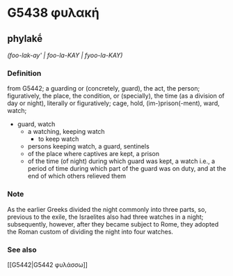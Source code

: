 # G5438 φυλακή

## phylakḗ

_(foo-lak-ay' | foo-la-KAY | fyoo-la-KAY)_

### Definition

from G5442; a guarding or (concretely, guard), the act, the person; figuratively, the place, the condition, or (specially), the time (as a division of day or night), literally or figuratively; cage, hold, (im-)prison(-ment), ward, watch; 

- guard, watch
  - a watching, keeping watch
    - to keep watch
  - persons keeping watch, a guard, sentinels
  - of the place where captives are kept, a prison
  - of the time (of night) during which guard was kept, a watch i.e., a period of time during which part of the guard was on duty, and at the end of which others relieved them

### Note

As the earlier Greeks divided the night commonly into three parts, so, previous to the exile, the Israelites also had three watches in a night; subsequently, however, after they became subject to Rome, they adopted the Roman custom of dividing the night into four watches.

### See also

[[G5442|G5442 φυλάσσω]]
